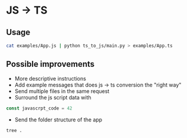 # JS -> TS

## Usage
```bash
cat examples/App.js | python ts_to_js/main.py > examples/App.ts
```


## Possible improvements
* More descriptive instructions
* Add example messages that does js -> ts conversion the "right way"
* Send multiple files in the same request
* Surround the js script data with
```js
const javascrpt_code = 42
```
* Send the folder structure of the app
```bash
tree .
```
